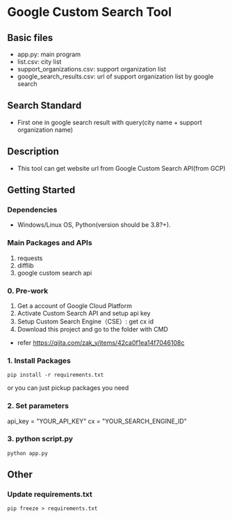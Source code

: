 # Google Custom Search Tool
## Basic files
* app.py: main program
* list.csv: city list
* support_organizations.csv: support organization list
* google_search_results.csv: url of support organization list by google search

## Search Standard
* First one in google search result with query(city name + support organization name)

## Description
* This tool can get website url from Google Custom Search API(from GCP)

## Getting Started
### Dependencies
* Windows/Linux OS, Python(version should be 3.8?+).

### Main Packages and APIs
1. requests
2. difflib
3. google custom search api

### 0. Pre-work
1. Get a account of Google Cloud Platform
2. Activate Custom Search API and setup api key
3. Setup Custom Search Engine（CSE）: get cx id
4. Download this project and go to the folder with CMD

- refer https://qiita.com/zak_y/items/42ca0f1ea14f7046108c

### 1. Install Packages
```
pip install -r requirements.txt
```

or you can just pickup packages you need


### 2. Set parameters
api_key = "YOUR_API_KEY"
cx = "YOUR_SEARCH_ENGINE_ID"

### 3. python script.py
```
python app.py
```

## Other
### Update requirements.txt
```
pip freeze > requirements.txt
```